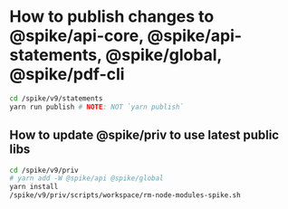 # How to publish changes to @spike/api-core, @spike/api-statements, @spike/global, @spike/pdf-cli

```sh
cd /spike/v9/statements
yarn run publish # NOTE: NOT `yarn publish`
```

## How to update @spike/priv to use latest public libs

```sh
cd /spike/v9/priv
# yarn add -W @spike/api @spike/global
yarn install
/spike/v9/priv/scripts/workspace/rm-node-modules-spike.sh
```
